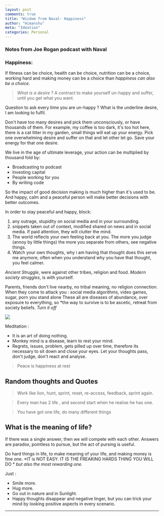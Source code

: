 ```yaml
---
layout: post
comments: true
title: "Wisdom from Naval- Happiness"
author: "Himanshu"
meta: "Ideation"
categories: Personal
---
```


### Notes from Joe Rogan podcast with Naval

### Happiness:
If fitness can be choice, health can be choice, nutrition can be a choice, working hard and making money can be a choice than _happiness can also be a choice_.

>*What is a desire* ?
A contract to make yourself un-happy and suffer, until you get what you want.

Question to ask every time you are un-happy ? 
What is the underline desire, I am looking to fulfil.

Don't have too many desires and pick them unconsciously, or have thousands of them. For example, my coffee is too dark, it's too hot here, there is a cat litter in my garden, small things will eat up your energy.
Pick one overwhelming desire and suffer on that and let other let go. Save your energy for that one desire.

We live in the age of ultimate leverage, your action can be multiplied by thousand fold by:
- Broadcasting to podcast
- Investing capital 
- People working for you 
- By writing code

So the impact of good decision making is much higher than it's used to be. And happy, calm and a peaceful person will make better decisions with better outcomes.

In order to stay peaceful and happy, block:
1. any outrage, stupidity on social media and in your surrounding. 
2. snippets taken out of context, modified shared on news and in social media. If paid attention, they will clutter the mind.
3. The world reflects your own feeling back at you. The more you judge (annoy by little things) the more you separate from others, see negative things.
4. Watch your own thoughts, why i am having that thought does this serve me anymore, often when you understand why you have that thought, you feel calmer.

*Ancient Struggle*, were against other tribes, religion and food.
*Modern society struggles*, is with yourself. 

Parents, friends don't live nearby, no tribal meaning, no religion connection.
When they come to attack you : social media algorithms, video games, sugar, porn you stand alone
These all are diseases of abundance, over exposure to everything, so *the way to survive is to be ascetic, retreat from society beliefs. _Turn it off_ 

[![](http://img.youtube.com/vi/OqlfWDyS1Io/0.jpg)](http://www.youtube.com/watch?v=OqlfWDyS1Io "The Modern Struggle - Naval Ravikant")

Meditation :
- It is an art of doing nothing.
- Monkey mind is a disease, learn to rest your mind.
- Regrets, issues, problem, gets pilled up over time, therefore its necessary to sit down and close your eyes. Let your thoughts pass, don't judge, don't react and analyse.

> Peace is happiness at rest

## Random thoughts and Quotes
 > Work like lion, hunt, sprint, reset, re-access, feedback, sprint again.

> Every man has 2 life , and second start when he realise he has one.

> You have got one life, do many different things

## What is the meaning of life? 

If there was a single answer, then we will compete with each other.
Answers are paradox, pointless to pursue, but the act of pursing is useful.

Do hard things in life, to make meaning of your life, and 
making money is fine one.
*IT is NOT EASY. IT IS THE FREAKING HARDS THING YOU WILL  DO *
_but also the most rewarding one._

Just :

- Smile more.
- Hug more.
- Go out in nature and in Sunlight.
- Happy thoughts disappear and negative linger, but you can trick your mind by looking positive aspects in every scenario.

<hr>
